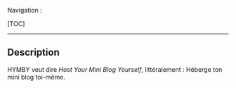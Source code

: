 Navigation : 

[TOC]

---

## Description

HYMBY veut dire *Host Your Mini Blog Yourself*, littéralement : Héberge ton mini blog toi-même.


